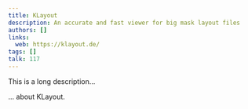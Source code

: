 ```yaml
---
title: KLayout
description: An accurate and fast viewer for big mask layout files
authors: []
links:
  web: https://klayout.de/
tags: []
talk: 117
---
```


This is a long description...
<!--more-->
... about KLayout.

